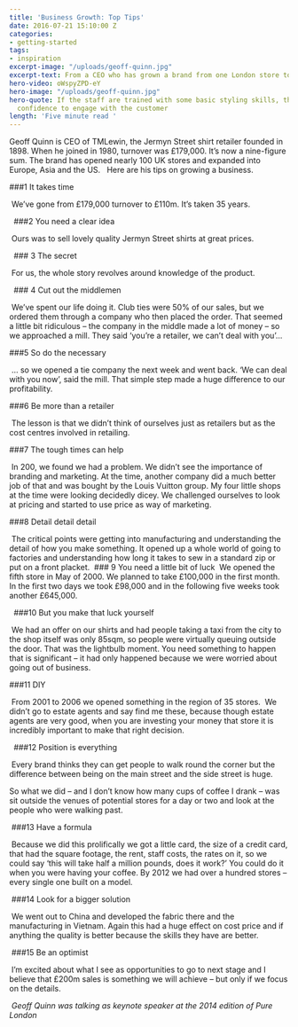 ```yaml
---
title: 'Business Growth: Top Tips'
date: 2016-07-21 15:10:00 Z
categories:
- getting-started
tags:
- inspiration
excerpt-image: "/uploads/geoff-quinn.jpg"
excerpt-text: From a CEO who has grown a brand from one London store to 160 globally.
hero-video: oWspyZPD-eY
hero-image: "/uploads/geoff-quinn.jpg"
hero-quote: If the staff are trained with some basic styling skills, they get more
  confidence to engage with the customer
length: 'Five minute read '
---
```


Geoff Quinn is CEO of TMLewin, the Jermyn Street shirt retailer founded in 1898. When he joined in 1980, turnover was £179,000. It’s now a nine-figure sum. The brand has opened nearly 100 UK stores and expanded into Europe, Asia and the US.    Here are his tips on growing a business.

###1 It takes time

 We’ve gone from £179,000 turnover to £110m. It’s taken 35 years.

  ###2 You need a clear idea

 Ours was to sell lovely quality Jermyn Street shirts at great prices.

  ### 3 The secret

 For us, the whole story revolves around knowledge of the product.

  ### 4 Cut out the middlemen

 We’ve spent our life doing it. Club ties were 50% of our sales, but we ordered them through a company who then placed the order. That seemed a little bit ridiculous – the company in the middle made a lot of money – so we approached a mill. They said ‘you’re a retailer, we can’t deal with you’…  

###5 So do the necessary

 … so we opened a tie company the next week and went back. ‘We can deal with you now’, said the mill. That simple step made a huge difference to our profitability.  

###6 Be more than a retailer

 The lesson is that we didn’t think of ourselves just as retailers but as the cost centres involved in retailing.

###7 The tough times can help

 In 200, we found we had a problem. We didn’t see the importance of branding and marketing. At the time, another company did a much better job of that and was bought by the Louis Vuitton group. My four little shops at the time were looking decidedly dicey. We challenged ourselves to look at pricing and started to use price as way of marketing.

###8 Detail detail detail

 The critical points were getting into manufacturing and understanding the detail of how you make something. It opened up a whole world of going to factories and understanding how long it takes to sew in a standard zip or put on a front placket.  ### 9 You need a little bit of luck
 We opened the fifth store in May of 2000. We planned to take £100,000 in the first month. In the first two days we took £98,000 and in the following five weeks took another £645,000.

  ###10 But you make that luck yourself

 We had an offer on our shirts and had people taking a taxi from the city to the shop itself was only 85sqm, so people were virtually queuing outside the door. That was the lightbulb moment. You need something to happen that is significant – it had only happened because we were worried about going out of business.

###11 DIY

 From 2001 to 2006 we opened something in the region of 35 stores.
 We didn’t go to estate agents and say find me these, because though estate agents are very good, when you are investing your money that store it is incredibly important to make that right decision.

  ###12 Position is everything 

 Every brand thinks they can get people to walk round the corner but the difference between being on the main street and the side street is huge.

So what we did – and I don’t know how many cups of coffee I drank – was sit outside the venues of potential stores for a day or two and look at the people who were walking past.

 ###13 Have a formula

 Because we did this prolifically we got a little card, the size of a credit card, that had the square footage, the rent, staff costs, the rates on it, so we could say ‘this will take half a million pounds, does it work?’ You could do it when you were having your coffee. By 2012 we had over a hundred stores – every single one built on a model.

 ###14 Look for a bigger solution

 We went out to China and developed the fabric there and the manufacturing in Vietnam. Again this had a huge effect on cost price and if anything the quality is better because the skills they have are better. 

 ###15 Be an optimist

 I’m excited about what I see as opportunities to go to next stage and I believe that £200m sales is something we will achieve – but only if we focus on the details.

 *Geoff Quinn was talking as keynote speaker at the 2014 edition of Pure London*  